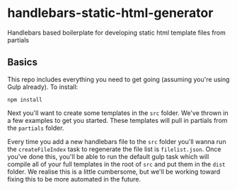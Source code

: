# handlebars-static-html-generator
Handlebars based boilerplate for developing static html template files from partials

## Basics
This repo includes everything you need to get going (assuming you're using Gulp already). To install:

```npm install```

Next you'll want to create some templates in the `src` folder. We've thrown in a few examples to get you started. These templates will pull in partials from the `partials` folder.

Every time you add a new handlebars file to the `src` folder you'll wanna run the `createFileIndex` task to regenerate the file list is `filelist.json`.  Once you've done this, you'll be able to run the default gulp task which will compile all of your full templates in the root of `src` and put them in the `dist` folder.  We realise this is a little cumbersome, but we'll be working toward fixing this to be more automated in the future.
